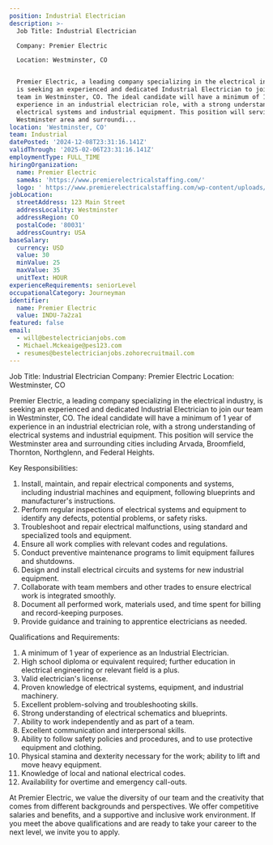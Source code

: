 ```yaml
---
position: Industrial Electrician
description: >-
  Job Title: Industrial Electrician

  Company: Premier Electric

  Location: Westminster, CO


  Premier Electric, a leading company specializing in the electrical industry,
  is seeking an experienced and dedicated Industrial Electrician to join our
  team in Westminster, CO. The ideal candidate will have a minimum of 1 year of
  experience in an industrial electrician role, with a strong understanding of
  electrical systems and industrial equipment. This position will service the
  Westminster area and surroundi...
location: 'Westminster, CO'
team: Industrial
datePosted: '2024-12-08T23:31:16.141Z'
validThrough: '2025-02-06T23:31:16.141Z'
employmentType: FULL_TIME
hiringOrganization:
  name: Premier Electric
  sameAs: 'https://www.premierelectricalstaffing.com/'
  logo: ' https://www.premierelectricalstaffing.com/wp-content/uploads/2020/05/Premier-Electrical-Staffing-logo.png'
jobLocation:
  streetAddress: 123 Main Street
  addressLocality: Westminster
  addressRegion: CO
  postalCode: '80031'
  addressCountry: USA
baseSalary:
  currency: USD
  value: 30
  minValue: 25
  maxValue: 35
  unitText: HOUR
experienceRequirements: seniorLevel
occupationalCategory: Journeyman
identifier:
  name: Premier Electric
  value: INDU-7a2za1
featured: false
email:
  - will@bestelectricianjobs.com
  - Michael.Mckeaige@pes123.com
  - resumes@bestelectricianjobs.zohorecruitmail.com
---
```




Job Title: Industrial Electrician
Company: Premier Electric
Location: Westminster, CO

Premier Electric, a leading company specializing in the electrical industry, is seeking an experienced and dedicated Industrial Electrician to join our team in Westminster, CO. The ideal candidate will have a minimum of 1 year of experience in an industrial electrician role, with a strong understanding of electrical systems and industrial equipment. This position will service the Westminster area and surrounding cities including Arvada, Broomfield, Thornton, Northglenn, and Federal Heights.

Key Responsibilities:

1. Install, maintain, and repair electrical components and systems, including industrial machines and equipment, following blueprints and manufacturer's instructions.
2. Perform regular inspections of electrical systems and equipment to identify any defects, potential problems, or safety risks.
3. Troubleshoot and repair electrical malfunctions, using standard and specialized tools and equipment.
4. Ensure all work complies with relevant codes and regulations.
5. Conduct preventive maintenance programs to limit equipment failures and shutdowns.
6. Design and install electrical circuits and systems for new industrial equipment.
7. Collaborate with team members and other trades to ensure electrical work is integrated smoothly.
8. Document all performed work, materials used, and time spent for billing and record-keeping purposes.
9. Provide guidance and training to apprentice electricians as needed.

Qualifications and Requirements:

1. A minimum of 1 year of experience as an Industrial Electrician.
2. High school diploma or equivalent required; further education in electrical engineering or relevant field is a plus.
3. Valid electrician's license.
4. Proven knowledge of electrical systems, equipment, and industrial machinery.
5. Excellent problem-solving and troubleshooting skills.
6. Strong understanding of electrical schematics and blueprints.
7. Ability to work independently and as part of a team.
8. Excellent communication and interpersonal skills.
9. Ability to follow safety policies and procedures, and to use protective equipment and clothing.
10. Physical stamina and dexterity necessary for the work; ability to lift and move heavy equipment.
11. Knowledge of local and national electrical codes.
12. Availability for overtime and emergency call-outs.

At Premier Electric, we value the diversity of our team and the creativity that comes from different backgrounds and perspectives. We offer competitive salaries and benefits, and a supportive and inclusive work environment. If you meet the above qualifications and are ready to take your career to the next level, we invite you to apply.